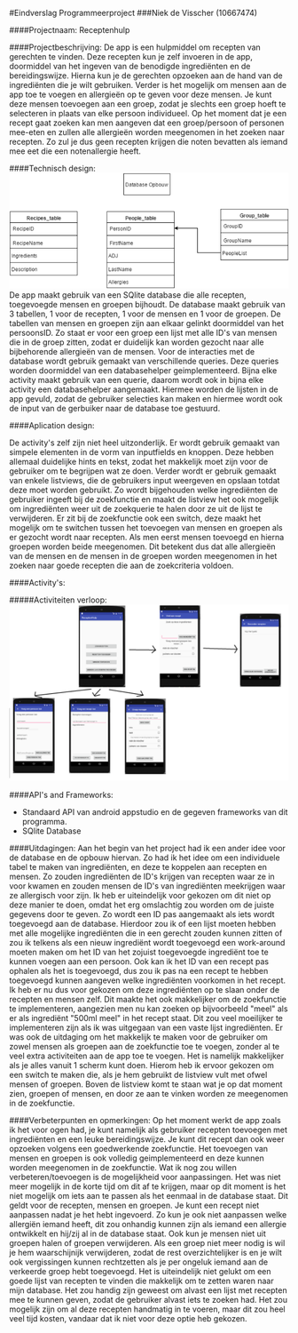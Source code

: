 #Eindverslag Programmeerproject 
###Niek de Visscher (10667474)

####Projectnaam:
Receptenhulp

####Projectbeschrijving:
De app is een hulpmiddel om recepten van gerechten te vinden. Deze recepten kun je zelf invoeren in de app, doormiddel van het ingeven van de benodigde ingrediënten en de bereidingswijze. Hierna kun je de gerechten opzoeken aan de hand van de ingrediënten die je wilt gebruiken. Verder is het mogelijk om mensen aan de app toe te voegen en allergieën op te geven voor deze mensen. Je kunt deze mensen toevoegen aan een groep, zodat je slechts een groep hoeft te selecteren in plaats van elke persoon individueel. Op het moment dat je een recept gaat zoeken kan men aangeven dat een groep/persoon of personen mee-eten en zullen alle allergieën worden meegenomen in het zoeken naar recepten. Zo zul je dus geen recepten krijgen die noten bevatten als iemand mee eet die een notenallergie heeft.

####Technisch design:
![alt text](https://github.com/ndevisscher/Programmeerproject/blob/master/doc/einproject%20mprog%20database.png "1")
<br>
De app maakt gebruik van een SQlite database die alle recepten, toegevoegde mensen en groepen bijhoudt. De database maakt gebruik van 3 tabellen, 1 voor de recepten, 1 voor de mensen en 1 voor de groepen. De tabellen van mensen en groepen zijn aan elkaar gelinkt doormiddel van het persoonsID. Zo staat er voor een groep een lijst met alle ID's van mensen die in de groep zitten, zodat er duidelijk kan worden gezocht naar alle bijbehorende allergieën van de mensen. Voor de interacties met de database wordt gebruik gemaakt van verschillende queries. Deze queries worden doormiddel van een databasehelper geimplementeerd. Bijna elke activity maakt gebruik van een querie, daarom wordt ook in bijna elke activity een databasehelper aangemaakt. Hiermee worden de lijsten in de app gevuld, zodat de gebruiker selecties kan maken en hiermee wordt ook de input van de gerbuiker naar de database toe gestuurd.

####Aplication design:

De activity's zelf zijn niet heel uitzonderlijk. Er wordt gebruik gemaakt van simpele elementen in de vorm van inputfields en knoppen. Deze hebben allemaal duidelijke hints en tekst, zodat het makkelijk moet zijn voor de gebruiker om te begrijpen wat ze doen. Verder wordt er gebruik gemaakt van enkele listviews, die de gebruikers input weergeven en opslaan totdat deze moet worden gebruikt. Zo wordt bijgehouden welke ingrediënten de gebruiker ingeeft bij de zoekfunctie en maakt de listview het ook mogelijk om ingrediënten weer uit de zoekquerie te halen door ze uit de lijst te verwijderen. Er zit bij de zoekfunctie ook een switch, deze maakt het mogelijk om te switchen tussen het toevoegen van mensen en groepen als er gezocht wordt naar recepten. Als men eerst mensen toevoegd en hierna groepen worden beide meegenomen. Dit betekent dus dat alle allergieën van de mensen en de mensen in de groepen worden meegenomen in het zoeken naar goede recepten die aan de zoekcriteria voldoen.

####Activity's:

#####Activiteiten verloop:
![alt text](https://github.com/ndevisscher/Programmeerproject/blob/master/doc/activityVerloop.png "1")


####API's and Frameworks:
- Standaard API van android appstudio en de gegeven frameworks van dit programma. 
- SQlite Database

####Uitdagingen:
Aan het begin van het project had ik een ander idee voor de database en de opbouw hiervan. Zo had ik het idee om een individuele tabel te maken van ingrediënten, en deze te koppelen aan recepten en mensen. Zo zouden ingrediënten de ID's krijgen van recepten waar ze in voor kwamen en zouden mensen de ID's van ingrediënten meekrijgen waar ze allergisch voor zijn. Ik heb er uiteindelijk voor gekozen om dit niet op deze manier te doen, omdat het erg omslachtig zou worden om de juiste gegevens door te geven. Zo wordt een ID pas aangemaakt als iets wordt toegevoegd aan de database. Hierdoor zou ik of een lijst moeten hebben met alle mogelijke ingrediënten die in een gerecht zouden kunnen zitten of zou ik telkens als een nieuw ingrediënt wordt toegevoegd een work-around moeten maken om het ID van het zojuist toegevoegde ingrediënt toe te kunnen voegen aan een persoon. Ook kan ik het ID van een recept pas ophalen als het is toegevoegd, dus zou ik pas na een recept te hebben toegevoegd kunnen aangeven welke ingrediënten voorkomen in het recept. Ik heb er nu dus voor gekozen om deze ingrediënten op te slaan onder de recepten en mensen zelf. Dit maakte het ook makkelijker om de zoekfunctie te implementeren, aangezien men nu kan zoeken op bijvoorbeeld "meel" als er als ingrediënt "500ml meel" in het recept staat. Dit zou veel moeilijker te implementeren zijn als ik was uitgegaan van een vaste lijst ingrediënten.
Er was ook de uitdaging om het makkelijk te maken voor de gebruiker om zowel mensen als groepen aan de zoekfunctie toe te voegen, zonder al te veel extra activiteiten aan de app toe te voegen. Het is namelijk makkelijker als je alles vanuit 1 scherm kunt doen. Hierom heb ik ervoor gekozen om een switch te maken die, als je hem gebruikt de listview vult met ofwel mensen of groepen. Boven de listview komt te staan wat je op dat moment zien, groepen of mensen, en door ze aan te vinken worden ze meegenomen in de zoekfunctie.

####Verbeterpunten en opmerkingen:
Op het moment werkt de app zoals ik het voor ogen had, je kunt namelijk als gebruiker recepten toevoegen met ingrediënten en een leuke bereidingswijze. Je kunt dit recept dan ook weer opzoeken volgens een goedwerkende zoekfunctie. Het toevoegen van mensen en groepen is ook volledig geimplementeerd en deze kunnen worden meegenomen in de zoekfunctie.
Wat ik nog zou willen verbeteren/toevoegen is de mogelijkheid voor aanpassingen. Het was niet meer mogelijk in de korte tijd om dit af te krijgen, maar op dit moment is het niet mogelijk om iets aan te passen als het eenmaal in de database staat. Dit geldt voor de recepten, mensen en groepen. Je kunt een recept niet aanpassen nadat je het hebt ingevoerd. Zo kun je ook niet aanpassen welke allergiën iemand heeft, dit zou onhandig kunnen zijn als iemand een allergie ontwikkelt en hij/zij al in de database staat. Ook kun je mensen niet uit groepen halen of groepen verwijderen. Als een groep niet meer nodig is wil je hem waarschijnijk verwijderen, zodat de rest overzichtelijker is en je wilt ook vergissingen kunnen rechtzetten als je per ongeluk iemand aan de verkeerde groep hebt toegevoegd. 
Het is uiteindelijk niet gelukt om een goede lijst van recepten te vinden die makkelijk om te zetten waren naar mijn database. Het zou handig zijn geweest om alvast een lijst met recepten mee te kunnen geven, zodat de gebruiker alvast iets te zoeken had. Het zou mogelijk zijn om al deze recepten handmatig in te voeren, maar dit zou heel veel tijd kosten, vandaar dat ik niet voor deze optie heb gekozen.

